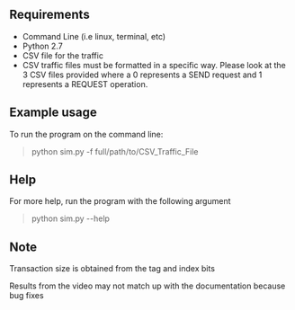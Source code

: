 ## Requirements
- Command Line (i.e linux, terminal, etc)
- Python 2.7
- CSV file for the traffic 
- CSV traffic files must be formatted in a specific way. Please look at the 3 CSV files provided where a 0 represents a SEND request and 1 represents a REQUEST operation.

## Example usage
To run the program on the command line:

> python sim.py -f full/path/to/CSV_Traffic_File

## Help
For more help, run the program with the following argument

> python sim.py --help

## Note
Transaction size is obtained from the tag and index bits

Results from the video may not match up with the documentation because bug fixes
